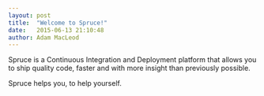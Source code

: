 ```yaml
---
layout: post
title:  "Welcome to Spruce!"
date:   2015-06-13 21:10:48
author: Adam MacLeod
---
```

Spruce is a Continuous Integration and Deployment platform that allows you to ship quality code, faster and with more insight than previously possible.

Spruce helps you, to help yourself.
